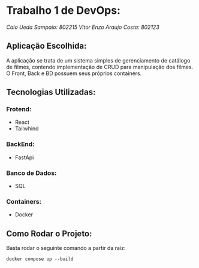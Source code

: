 # Trabalho 1 de DevOps:

*Caio Ueda Sampaio: 802215*
*Vitor Enzo Araujo Costa: 802123*

## Aplicação Escolhida:

A aplicação se trata de um sistema simples de gerenciamento de catálogo de filmes, contendo implementação de CRUD para manipulação dos filmes. O Front, Back e BD possuem seus próprios containers.

## Tecnologias Utilizadas:

### Frotend:
- React
- Tailwhind

### BackEnd:
- FastApi

### Banco de Dados:
- SQL

### Containers:
- Docker

## Como Rodar o Projeto:

Basta rodar o seguinte comando a partir da raíz:

```
docker compose up --build
```
